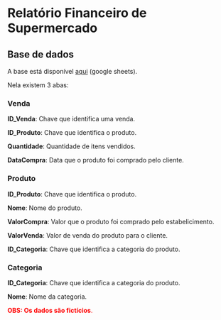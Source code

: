 # Relatório Financeiro de Supermercado

## Base de dados

A base está disponível [aqui](https://docs.google.com/spreadsheets/d/118_mRoblLu2mGcfv3Gjvs_xHJ_MNxTDrn4jea8RmPbc/edit?usp=sharing) (google sheets).

Nela existem 3 abas:

### Venda

**ID_Venda**: Chave que identifica uma venda.

**ID_Produto**: Chave que identifica o produto.

**Quantidade**:	Quantidade de itens vendidos.

**DataCompra**: Data que o produto foi comprado pelo cliente.

### Produto

**ID_Produto**: Chave que identifica o produto.

**Nome**: Nome do produto.

**ValorCompra**: Valor que o produto foi comprado pelo estabelicimento.

**ValorVenda**:	Valor de venda do produto para o cliente.

**ID_Categoria**: Chave que identifica a categoria do produto.

### Categoria

**ID_Categoria**:	Chave que identifica a categoria do produto.

**Nome**: Nome da categoria.

<span style="color:red;">**OBS: Os dados são fictícios**.</span>

